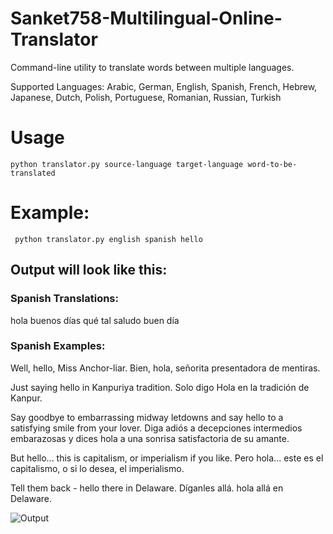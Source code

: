 # Sanket758-Multilingual-Online-Translator

Command-line utility to translate words between multiple languages. 

Supported Languages:  Arabic, German, English, Spanish, French, Hebrew, Japanese, Dutch, Polish, Portuguese, Romanian, Russian, Turkish

# Usage

``` python translator.py source-language target-language word-to-be-translated ```

# Example:

```  python translator.py english spanish hello ```

## Output will look like this:

### Spanish Translations:
hola
buenos días
qué tal
saludo
buen día

### Spanish Examples:
Well, hello, Miss Anchor-liar.
Bien, hola, señorita presentadora de mentiras.

Just saying hello in Kanpuriya tradition.
Solo digo Hola en la tradición de Kanpur.

Say goodbye to embarrassing midway letdowns and say hello to a satisfying smile from your lover.
Diga adiós a decepciones intermedios embarazosas y dices hola a una sonrisa satisfactoria de su amante.

But hello... this is capitalism, or imperialism if you like.
Pero hola... este es el capitalismo, o si lo desea, el imperialismo.

Tell them back - hello there in Delaware.
Díganles allá. hola allá en Delaware.



![Output](https://github.com/Sanket758/Sanket758-Multilingual-Online-Translator/blob/main/Output%20Screenshot.png)
